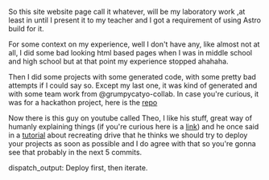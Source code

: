 So this site website page call it whatever, will be my laboratory work
,at least in until I present it to my teacher and I got a requirement of using Astro build for it. 

For some context on my experience, well I don't have any, like almost not at all, I did some bad looking html based pages when I was in middle school and high school but at that point my experience stopped ahahaha.

Then I did some projects with some generated code, with some pretty bad attempts if I could say so. Except my last one, it was kind of generated and with some team work from @grumpycatyo-collab. In case you're curious, it was for a hackathon project, here is the [repo](https://github.com/eduard-balamatiuc/stiu)

Now there is this guy on youtube called Theo, I like his stuff, great way of humanly explaining things (if you're curious here is a [link](https://www.youtube.com/@t3dotgg)) and he once said in a [tutorial](https://youtu.be/c-hKSbzooAg?si=v4ObgVvoRF2OEGrY) about recreating drive that he thinks we should try to deploy your projects as soon as possible and I do agree with that so you're gonna see that probably in the next 5 commits.

dispatch_output: Deploy first, then iterate.
